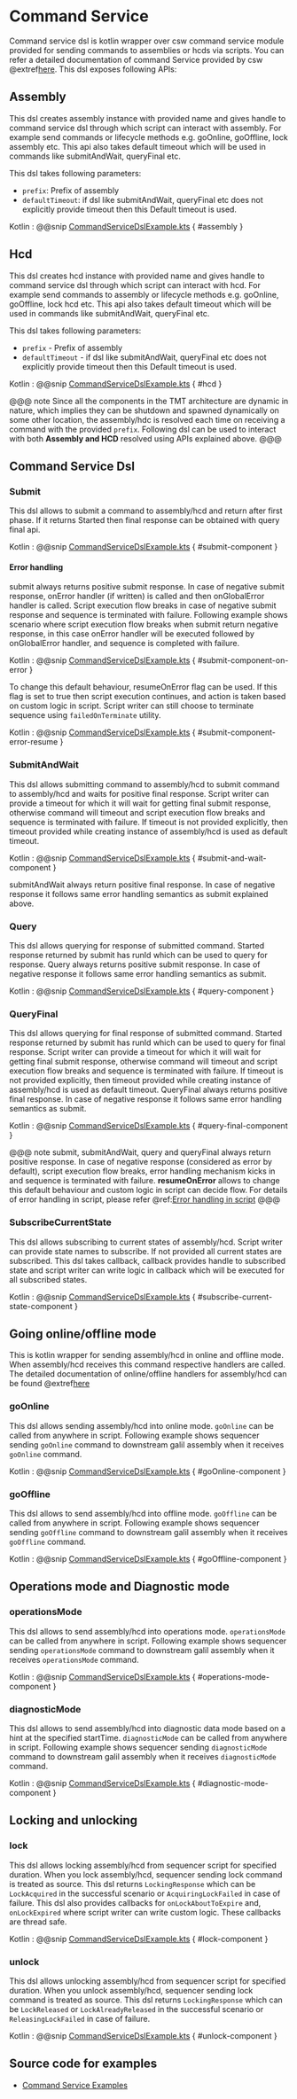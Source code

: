 # Command Service

Command service dsl is kotlin wrapper over csw command service module provided for sending commands to assemblies or hcds via scripts.
You can refer a detailed documentation of command Service provided by csw @extref[here](csw:commons/command.html#commandservice).
This dsl exposes following APIs:

## Assembly

This dsl creates assembly instance with provided name and gives handle to command service dsl through which script can interact with
assembly. For example send commands or lifecycle methods e.g. goOnline, goOffline, lock assembly etc. This api also takes default timeout
which will be used in commands like submitAndWait, queryFinal etc.

This dsl takes following parameters:
* `prefix`: Prefix of assembly
* `defaultTimeout`: if dsl like submitAndWait, queryFinal etc does not explicitly provide timeout then this Default timeout is used.

Kotlin
:   @@snip [CommandServiceDslExample.kts](../../../../../../../examples/src/main/kotlin/esw/ocs/scripts/examples/paradox/CommandServiceDslExample.kts) { #assembly }

## Hcd

This dsl creates hcd instance with provided name and gives handle to command service dsl through which script can interact with hcd. For example
send commands to assembly or lifecycle methods e.g. goOnline, goOffline, lock hcd etc. This api also takes default timeout which will be used in commands
like submitAndWait, queryFinal etc.

This dsl takes following parameters:
* `prefix` - Prefix of assembly
* `defaultTimeout` - if dsl like submitAndWait, queryFinal etc does not explicitly provide timeout then this Default timeout is used.

Kotlin
:   @@snip [CommandServiceDslExample.kts](../../../../../../../examples/src/main/kotlin/esw/ocs/scripts/examples/paradox/CommandServiceDslExample.kts) { #hcd }

@@@ note
Since all the components in the TMT architecture are dynamic in nature, which implies they can be shutdown and spawned dynamically
on some other location, the assembly/hdc is resolved each time on receiving a command with the provided `prefix`.
Following dsl can be used to interact with both **Assembly and HCD** resolved using APIs explained above.
@@@

## Command Service Dsl
### Submit

This dsl allows to submit a command to assembly/hcd and return after first phase. If it returns Started then final response can
be obtained with query final api.

Kotlin
:   @@snip [CommandServiceDslExample.kts](../../../../../../../examples/src/main/kotlin/esw/ocs/scripts/examples/paradox/CommandServiceDslExample.kts) { #submit-component }

#### Error handling
submit always returns positive submit response. In case of negative submit response, onError handler (if written) is called and then
onGlobalError handler is called. Script execution flow breaks in case of negative submit response and sequence is terminated with failure. 
Following example shows scenario where script execution flow breaks when submit return negative response, in this case onError handler will be executed followed by
onGlobalError handler, and sequence is completed with failure.

Kotlin
:   @@snip [CommandServiceDslExample.kts](../../../../../../../examples/src/main/kotlin/esw/ocs/scripts/examples/paradox/CommandServiceDslExample.kts) { #submit-component-on-error }

To change this default behaviour, resumeOnError flag can be used. If this flag is set to true then script execution continues, and action is taken based on custom logic
in script. Script writer can still choose to terminate sequence using `failedOnTerminate` utility.

Kotlin
:   @@snip [CommandServiceDslExample.kts](../../../../../../../examples/src/main/kotlin/esw/ocs/scripts/examples/paradox/CommandServiceDslExample.kts) { #submit-component-error-resume }

### SubmitAndWait

This dsl allows submitting command to assembly/hcd to submit command to assembly/hcd and waits for positive final response. Script writer can provide a timeout
for which it will wait for getting final submit response, otherwise command will timeout and script execution flow breaks and sequence is terminated with failure.
If timeout is not provided explicitly, then timeout provided while creating instance of assembly/hcd is used as default timeout. 

Kotlin
:   @@snip [CommandServiceDslExample.kts](../../../../../../../examples/src/main/kotlin/esw/ocs/scripts/examples/paradox/CommandServiceDslExample.kts) { #submit-and-wait-component }

submitAndWait always return positive final response. In case of negative response it follows same error handling semantics as submit explained above. 

### Query

This dsl allows querying for response of submitted command. Started response returned by submit has runId which can be used to query for response.
Query always returns positive submit response. In case of negative response it follows same error handling semantics as submit.

Kotlin
:   @@snip [CommandServiceDslExample.kts](../../../../../../../examples/src/main/kotlin/esw/ocs/scripts/examples/paradox/CommandServiceDslExample.kts) { #query-component }

### QueryFinal

This dsl allows querying for final response of submitted command. Started response returned by submit has runId which can be used to query for final response.
Script writer can provide a timeout for which it will wait for getting final submit response, otherwise command
will timeout and script execution flow breaks and sequence is terminated with failure. If timeout is not provided explicitly,
then timeout provided while creating instance of assembly/hcd is used as default timeout. 
QueryFinal always returns positive final response. In case of negative response it follows same error handling semantics as
submit. 

Kotlin
:   @@snip [CommandServiceDslExample.kts](../../../../../../../examples/src/main/kotlin/esw/ocs/scripts/examples/paradox/CommandServiceDslExample.kts) { #query-final-component }

@@@ note
submit, submitAndWait, query and queryFinal always return positive response. In case of negative response (considered as error by default), 
script execution flow breaks, error handling mechanism kicks in and sequence is terminated with failure. **resumeOnError**
allows to change this default behaviour and custom logic in script can decide flow. For details of error handling in script,
please refer @ref:[Error handling in script](../error-handling.md)
@@@

### SubscribeCurrentState

This dsl allows subscribing to current states of assembly/hcd. Script writer can provide state names to subscribe. If not provided
all current states are subscribed. This dsl takes callback, callback provides handle to subscribed state and script writer can write logic in
callback which will be executed for all subscribed states.

Kotlin
:   @@snip [CommandServiceDslExample.kts](../../../../../../../examples/src/main/kotlin/esw/ocs/scripts/examples/paradox/CommandServiceDslExample.kts) { #subscribe-current-state-component }

## Going online/offline mode

This is kotlin wrapper for sending assembly/hcd in online and offline mode. When assembly/hcd receives this command respective handlers are called. The detailed documentation
of online/offline handlers for assembly/hcd can be found @extref[here](csw:framework/handling-lifecycle.html#component-online-and-offline)


### goOnline

This dsl allows sending assembly/hcd into online mode. `goOnline` can be called from anywhere in script. Following example
shows sequencer sending `goOnline` command to downstream galil assembly when it receives `goOnline` command. 

Kotlin
:   @@snip [CommandServiceDslExample.kts](../../../../../../../examples/src/main/kotlin/esw/ocs/scripts/examples/paradox/CommandServiceDslExample.kts) { #goOnline-component }

### goOffline

This dsl allows to send assembly/hcd into offline mode. `goOffline` can be called from anywhere in script. Following example
shows sequencer sending `goOffline` command to downstream galil assembly when it receives `goOffline` command. 

Kotlin
:   @@snip [CommandServiceDslExample.kts](../../../../../../../examples/src/main/kotlin/esw/ocs/scripts/examples/paradox/CommandServiceDslExample.kts) { #goOffline-component }

## Operations mode and Diagnostic mode

### operationsMode

This dsl allows to send assembly/hcd into operations mode. `operationsMode` can be called from anywhere in script. Following example
shows sequencer sending `operationsMode` command to downstream galil assembly when it receives `operationsMode` command. 

Kotlin
:   @@snip [CommandServiceDslExample.kts](../../../../../../../examples/src/main/kotlin/esw/ocs/scripts/examples/paradox/CommandServiceDslExample.kts) { #operations-mode-component }

### diagnosticMode

This dsl allows to send assembly/hcd into diagnostic data mode based on a hint at the specified startTime. `diagnosticMode` can be called from anywhere in script. Following example 
shows sequencer sending `diagnosticMode` command to downstream galil assembly when it receives `diagnosticMode` command. 

Kotlin
:   @@snip [CommandServiceDslExample.kts](../../../../../../../examples/src/main/kotlin/esw/ocs/scripts/examples/paradox/CommandServiceDslExample.kts) { #diagnostic-mode-component }

## Locking and unlocking

### lock

This dsl allows locking assembly/hcd from sequencer script for specified duration. When you lock assembly/hcd, sequencer sending lock command
is treated as source. This dsl returns `LockingResponse` which can be `LockAcquired` in the successful scenario or `AcquiringLockFailed` in case of failure.
This dsl also provides callbacks for `onLockAboutToExpire` and, `onLockExpired` where script writer can write custom logic. These callbacks are thread safe.

Kotlin
:   @@snip [CommandServiceDslExample.kts](../../../../../../../examples/src/main/kotlin/esw/ocs/scripts/examples/paradox/CommandServiceDslExample.kts) { #lock-component }

### unlock

This dsl allows unlocking assembly/hcd from sequencer script for specified duration. When you unlock assembly/hcd, sequencer sending lock command
is treated as source. This dsl returns `LockingResponse` which can be `LockReleased` or `LockAlreadyReleased` in the successful scenario or `ReleasingLockFailed` 
in case of failure.

Kotlin
:   @@snip [CommandServiceDslExample.kts](../../../../../../../examples/src/main/kotlin/esw/ocs/scripts/examples/paradox/CommandServiceDslExample.kts) { #unlock-component }

## Source code for examples
* [Command Service Examples]($github.base_url$/examples/src/main/kotlin/esw/ocs/scripts/examples/paradox/CommandServiceDslExample.kts)
